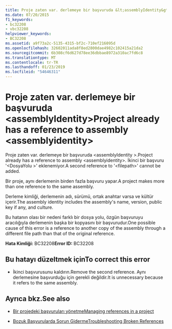 ```yaml
---
title: Proje zaten var. derlemeye bir başvuruda &lt;assemblyIdentity&gt;
ms.date: 07/20/2015
f1_keywords:
- bc32208
- vbc32208
helpviewer_keywords:
- BC32208
ms.assetid: a9f73a2c-5135-4315-bf2c-710ef216095d
ms.openlocfilehash: 32602011ada8f8ed2800dae4982c102415a21da2
ms.sourcegitcommit: 6b308cf6d627d78ee36dbbae8972a310ac7fd6c8
ms.translationtype: MT
ms.contentlocale: tr-TR
ms.lasthandoff: 01/23/2019
ms.locfileid: "54646311"
---
```

# <a name="project-already-has-a-reference-to-assembly-ltassemblyidentitygt"></a><span data-ttu-id="ba651-102">Proje zaten var. derlemeye bir başvuruda &lt;assemblyIdentity&gt;</span><span class="sxs-lookup"><span data-stu-id="ba651-102">Project already has a reference to assembly &lt;assemblyidentity&gt;</span></span>
<span data-ttu-id="ba651-103">Proje zaten var. derlemeye bir başvuruda \<assemblyIdentity >.</span><span class="sxs-lookup"><span data-stu-id="ba651-103">Project already has a reference to assembly \<assemblyidentity>.</span></span> <span data-ttu-id="ba651-104">İkinci bir başvuru '\<DosyaYolu >' eklenemiyor.</span><span class="sxs-lookup"><span data-stu-id="ba651-104">A second reference to '\<filepath>' cannot be added.</span></span>  
  
 <span data-ttu-id="ba651-105">Bir proje, aynı derlemenin birden fazla başvuru yapar.</span><span class="sxs-lookup"><span data-stu-id="ba651-105">A project makes more than one reference to the same assembly.</span></span>  
  
 <span data-ttu-id="ba651-106">Derleme kimliği, derlemenin adı, sürümü, ortak anahtar varsa ve kültür içerir.</span><span class="sxs-lookup"><span data-stu-id="ba651-106">The assembly identity includes the assembly's name, version, public key if any, and culture.</span></span>  
  
 <span data-ttu-id="ba651-107">Bu hatanın olası bir nedeni farklı bir dosya yolu, özgün başvuruyu aracılığıyla derlemenin başka bir kopyasını bir başvurudur.</span><span class="sxs-lookup"><span data-stu-id="ba651-107">One possible cause of this error is a reference to another copy of the assembly through a different file path than that of the original reference.</span></span>  
  
 <span data-ttu-id="ba651-108">**Hata Kimliği:** BC32208</span><span class="sxs-lookup"><span data-stu-id="ba651-108">**Error ID:** BC32208</span></span>  
  
## <a name="to-correct-this-error"></a><span data-ttu-id="ba651-109">Bu hatayı düzeltmek için</span><span class="sxs-lookup"><span data-stu-id="ba651-109">To correct this error</span></span>  
  
-   <span data-ttu-id="ba651-110">İkinci başvurusunu kaldırın.</span><span class="sxs-lookup"><span data-stu-id="ba651-110">Remove the second reference.</span></span> <span data-ttu-id="ba651-111">Aynı derlemesine başvurduğu için gerekli değildir.</span><span class="sxs-lookup"><span data-stu-id="ba651-111">It is unnecessary because it refers to the same assembly.</span></span>  
  
## <a name="see-also"></a><span data-ttu-id="ba651-112">Ayrıca bkz.</span><span class="sxs-lookup"><span data-stu-id="ba651-112">See also</span></span>
- [<span data-ttu-id="ba651-113">Bir projedeki başvuruları yönetme</span><span class="sxs-lookup"><span data-stu-id="ba651-113">Managing references in a project</span></span>](/visualstudio/ide/managing-references-in-a-project)

- [<span data-ttu-id="ba651-114">Bozuk Başvurularda Sorun Giderme</span><span class="sxs-lookup"><span data-stu-id="ba651-114">Troubleshooting Broken References</span></span>](/visualstudio/ide/troubleshooting-broken-references)
